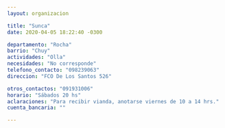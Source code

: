 ```yaml
---
layout: organizacion

title: "Sunca"
date: 2020-04-05 18:22:40 -0300

departamento: "Rocha"
barrio: "Chuy"
actividades: "Olla"
necesidades: "No corresponde"
telefono_contacto: "098239063"
direccion: "FCO De Los Santos 526"

otros_contactos: "091931006"
horario: "Sábados 20 hs"
aclaraciones: "Para recibir vianda, anotarse viernes de 10 a 14 hrs."
cuenta_bancaria: ""

---
```


